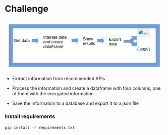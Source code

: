 # Challenge 

![alt text](https://github.com/jrco1989/test-python-l1/blob/main/ds1.jpg?raw=true)

-  Extract information from recommended APIs 

-  Process the information and create a dataframe with four columns, one of them with the encrypted information 

-  Save the information to a database and export it to a json file 

### Install requirements

`pip install -r requirements.txt`

